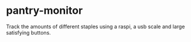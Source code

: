 # pantry-monitor
Track the amounts of different staples using a raspi, a usb scale and large satisfying buttons.
